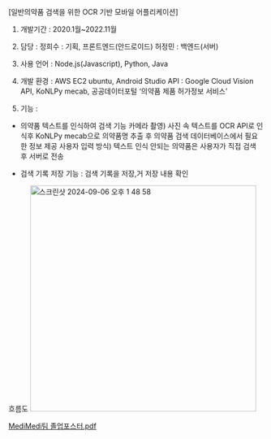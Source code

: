 [일반의약품 검색을 위한 OCR 기반 모바일 어플리케이션]

1. 개발기간 : 2020.1월~2022.11월
2. 담당 : 정희수 : 기획, 프론트엔드(안드로이드) 허정민 : 백엔드(서버)
6. 사용 언어 : Node.js(Javascript), Python, Java
7. 개발 환경 : AWS EC2 ubuntu, Android Studio
API : Google Cloud Vision API, KoNLPy mecab, 공공데이터포털 ‘의약품 제품 허가정보 서비스’

3. 기능 :

- 의약품 텍스트를 인식하여 검색 기능
 카메라 촬영) 사진 속 텍스트를 OCR API로 인식후 KoNLPy mecab으로 의약품명 추출 후 의약품 검색 데이터베이스에서 필요한 정보 제공
 사용자 입력 방식) 텍스트 인식 안되는 의약품은 사용자가 직접 검색 후 서버로 전송

- 검색 기록 저장 기능 : 검색 기록을 저장,거 저장 내용 확인
  

흐름도
<img width="445" alt="스크린샷 2024-09-06 오후 1 48 58" src="https://github.com/user-attachments/assets/5627cbdf-0d39-4008-8f83-26f4580b084c">


[MediMedi팀 졸업포스터.pdf](https://github.com/user-attachments/files/16902901/MediMedi.pdf)
